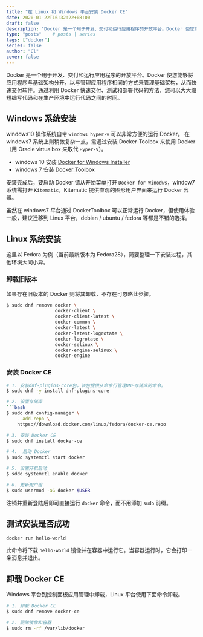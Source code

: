 ```yaml
---
title: "在 Linux 和 Windows 平台安装 Docker CE"
date: 2020-01-22T16:32:22+08:00
draft: false
description: "Docker 是一个用于开发、交付和运行应用程序的开放平台。Docker 使您能够将应用程序与基础架构分开，以与管理应用程序相同的方式来管理基础架构，从而快速交付软件。通过利用 Docker 快速交付、测试和部署代码的方法，您可以大大缩短编写代码和在生产环境中运行代码之间的时间。"
type: "posts"    # posts | series
tags: ["docker"]
series: false
author: "Gl"
cover: false
---
```


Docker 是一个用于开发、交付和运行应用程序的开放平台。Docker 使您能够将应用程序与基础架构分开，以与管理应用程序相同的方式来管理基础架构，从而快速交付软件。通过利用 Docker 快速交付、测试和部署代码的方法，您可以大大缩短编写代码和在生产环境中运行代码之间的时间。

## Windows 系统安装

windows10 操作系统自带 `windows hyper-v` 可以非常方便的运行 Docker。 在 windows7 系统上则稍微复杂一点，需通过安装 Docker-Toolbox 来使用 Docker（用 Oracle virtualbox 来取代 `Hyper-V`）。

- windows 10 安装 [Docker for Windows Installer](https://download.docker.com/win/stable/Docker%20for%20Windows%20Installer.exe)
- windows 7 安装  [Docker Toolbox](https://docs.docker.com/toolbox/overview/)

安装完成后，要启动 Docker 请从开始菜单打开 `Docker for Winodws`，window7 系统需打开 `Kitematic`，Kitematic 提供直观的图形用户界面来运行 Docker 容器。

虽然在 windows7 平台通过 DockerToolbox 可以正常运行 Docker，但使用体验一般，建议迁移到 Linux 平台，debian / ubuntu / fedora 等都是不错的选择。

## Linux 系统安装

这里以 Fedora 为例（当前最新版本为 Fedora28），简要整理一下安装过程，其他环境大同小异。

### 卸载旧版本

如果存在旧版本的 Docker 则将其卸载，不存在可忽略此步骤。

```bash
$ sudo dnf remove docker \
                  docker-client \
                  docker-client-latest \
                  docker-common \
                  docker-latest \
                  docker-latest-logrotate \
                  docker-logrotate \
                  docker-selinux \
                  docker-engine-selinux \
                  docker-engine
```

### 安装 Docker CE

```bash
# 1. 安装dnf-plugins-core包，该包提供从命令行管理DNF存储库的命令。
$ sudo dnf -y install dnf-plugins-core

# 2. 设置存储库
```bash
$ sudo dnf config-manager \
    --add-repo \
    https://download.docker.com/linux/fedora/docker-ce.repo

# 3. 安装 Docker CE
$ sudo dnf install docker-ce

# 4.  启动 Docker
$ sudo systemctl start docker

# 5. 设置开机启动
$ sddo systemctl enable docker

# 6. 更新用户组
$ sudo usermod -aG docker $USER
```

注销并重新登陆后即可直接运行 `docker` 命令，而不用添加 `sudo` 前缀。

## 测试安装是否成功

```bash
docker run hello-world
```

此命令将下载 `hello-world` 镜像并在容器中运行它。当容器运行时，它会打印一条消息并退出。

## 卸载 Docker CE

Windows 平台到控制面板应用管理中卸载，Linux 平台使用下面命令卸载。

```bash
# 1. 卸载 Docker CE
$ sudo dnf remove docker-ce

# 2. 删除镜像和容器
$ sudo rm -rf /var/lib/docker
```
